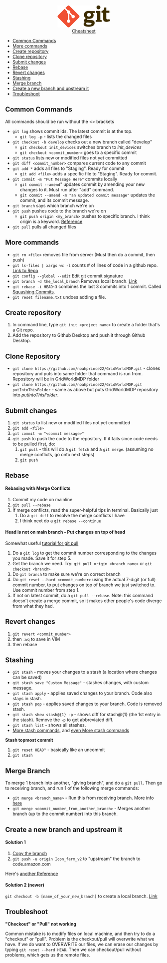 <p align="center">
    <a href="http://files.zeroturnaround.com/pdf/zt_git_cheat_sheet.pdf">
    <img src="images/git_logo.png">
    <br>Cheatsheet
    </a>
</p>

- [Common Commands](#common-commands)
- [More commands](#more-commands)
- [Create repository](#create-repository)
- [Clone repository](#clone-repository)
- [Submit changes](#submit-changes)
- [Rebase](#rebase)
- [Revert changes](#revert-changes)
- [Stashing](#stashing)
- [Merge branch](#merge-branch)
- [Create a new branch and upstream it](#create-a-new-branch-and-upstream-it)
- [Troubleshoot](#troubleshoot)

## Common Commands

All commands should be run without the <> brackets

- `git log` shows commit ids. The latest commit is at the top.
    - `git log -p` - lists the changed files
- `git checkout -b develop` checks out a new branch called "develop"
    - `git checkout init_devices` switches branch to _init_devices_
    - `git checkout <commit_number>` goes to a specific commit
- `git status` lists new or modified files not yet committed
- `git diff <commit_number>` compares current code to any commit
- `git add *` adds all files to "Staging". Ready for commit
    - `git add <file>` adds a specific file to "Staging". Ready for commit.
- `git commit -m "Put Message Here"` commits locally
    - `git commit --amend`" updates commit by amending your new changes to it. Must run after "add" command.
    - `git commit --amend -m "an updated commit message"` updates the commit, and its commit message.
- `git branch` says which branch we're on
- `git push` pushes code to the branch we're on
    - `git push origin <my_branch>` pushes to specific branch. I think origin is a keyword.
 [Reference](https://www.digitalocean.com/community/tutorials/how-to-use-git-branches)
- `git pull` pulls all changed files


## More commands

- `git rm <file>` removes file from server (Must then do a commit, then push)
- `git ls-files | xargs wc -l` counts # of lines of code in a github repo. [Link to Repo](https://gist.github.com/mandiwise/dc53cb9da00856d7cdbb)
- `git config --global --edit` Edit git commit signature
- `git branch -d the_local_branch` Removes local branch. [Link](https://makandracards.com/makandra/621-git-delete-a-branch-local-or-remote)
- `git rebase -i HEAD~3` combines the last 3 commits into 1 commit. Called [Squashing Commits](http://gitready.com/advanced/2009/02/10/squashing-commits-with-rebase.html).
- `git reset filename.txt` undoes adding a file.


## Create repository

1. In command line, type `git init <project name>` to create a folder that's a Git repo.
1. Add the repository to Github Desktop and push it through Github Desktop.

## Clone Repository

- `git clone https://github.com/noahprince22/GridWorldMDP.git` - clones repository and puts into same folder that command is run from. Repository will be in GridWorldMDP folder
- `git clone https://github.com/noahprince22/GridWorldMDP.git putIntoThisFolder` - same as above but puts GridWorldMDP repository into _putIntoThisFolder_.

## Submit changes

1. `git status` to list new or modified files not yet committed
1. `git add <file>`
1. `git commit -m "<commit message>"`
1. `git push` to push the code to the repository. If it fails since code needs to be pulled first, do:
    1. `git pull` - this will do a `git fetch` and a `git merge`. (assuming no merge conflicts, go onto next steps)
    1. `git push`


## Rebase

#### Rebasing with Merge Conflicts

1. Commit my code on mainline
1. `git pull --rebase`
1. If merge conflicts, read the super-helpful tips in terminal. Basically just
    1. Do a `git diff` to resolve the merge conflicts I have
    1. I think next do a `git rebase --continue`

#### Head is not on main branch - Put changes on top of head

Somewhat useful [tutorial for git pull](https://www.atlassian.com/git/tutorials/syncing#git-remote)

1. Do a `git log` to get the commit number corresponding to the changes you made. Save it for step 5.
1. Get the branch we need. Try: `git pull origin <branch_name>` or  `git checkout <branch>`
1. Do `git branch` to make sure we're on correct branch
1. Do `git reset --hard <commit_number>` using the actual 7-digit (or full) commit number, to put changes on top of branch we just switched to. Use commit number from step 1.
1. If not on latest commit, do a `git pull --rebase`. Note: this command doesn't create a merge commit, so it makes other people's code diverge from what they had.


## Revert changes

1. `git revert <commit_number>`
1. then `:wq` to save in VIM
1. then rebase


## Stashing

- `git stash` - moves your changes to a stash (a location where changes can be saved)
- `git stash save "Custom Message"` - stashes changes, with custom message.
- `git stash apply` - applies saved changes to your branch. Code also stays in stash.
- `git stash pop` - applies saved changes to your branch. Code is removed stash.
- `git stash show stash@{1} -p` - shows diff for stash@{1} (the 1st entry in the stash). Remove the `-p` to get abbreviated diff.
- `git stash list` - shows all stashes.
- [More stash commands](https://www.atlassian.com/git/tutorials/saving-changes/git-stash), and [even More stash commands](https://medium.freecodecamp.org/useful-tricks-you-might-not-know-about-git-stash-e8a9490f0a1a)

__Stash topmost commit__

1. `git reset HEAD^` - basically like an uncommit
1. `git stash`


## Merge Branch

To merge 1 branch into another, "giving branch", and do a `git pull`. Then go to receiving branch, and run 1 of the following merge commands:
- `git merge <branch_name>` - Run this from receiving branch. More info [here](https://www.atlassian.com/git/tutorials/using-branches/git-merge)
- `git merge <commit_number_from_another_branch>` - Merges another branch (up to the commit number) into this branch.


## Create a new branch and upstream it

#### Solution 1

1. [Copy the branch](https://stackoverflow.com/a/14998980)
1. `git push -u origin Icon_farm_v2` to "upstream" the branch to code.amazon.com

Here's [another Reference](https://stackoverflow.com/questions/1911109/how-to-clone-a-specific-git-branch)

#### Solution 2 (newer)

`git checkout -b [name_of_your_new_branch]` to create a local branch. [Link](https://github.com/Kunena/Kunena-Forum/wiki/Create-a-new-branch-with-git-and-manage-branches)


## Troubleshoot

__"Checkout" or "Pull" not working__

Common mistake is to modify files on local machine, and then try to do a "checkout" or "pull". Problem is the checkout/pull will overwrite what we have. If we do want to OVERWRITE our files, we can erase our changes by typing `git reset --hard HEAD`. Then we can checkout/pull without problems, which gets us the remote files.
